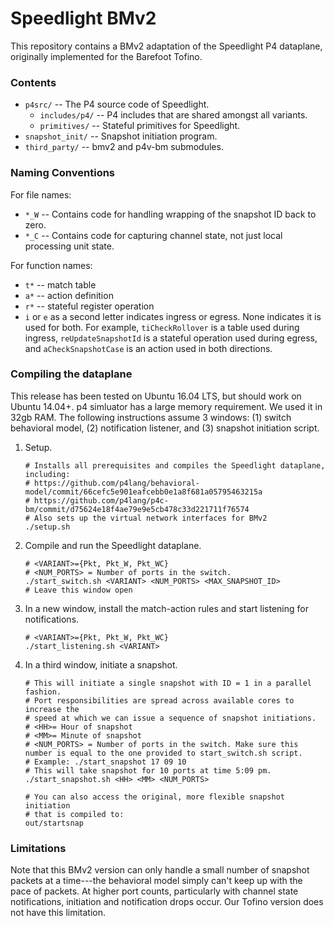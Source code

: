 # Speedlight BMv2 #

This repository contains a BMv2 adaptation of the Speedlight P4 dataplane, originally implemented for the Barefoot Tofino. 

### Contents ###

- `p4src/` -- The P4 source code of Speedlight.
  - `includes/p4/` -- P4 includes that are shared amongst all variants.
  - `primitives/` -- Stateful primitives for Speedlight.
- `snapshot_init/` -- Snapshot initiation program.
- `third_party/` -- bmv2 and p4v-bm submodules.

### Naming Conventions ###

For file names:
- `*_W` -- Contains code for handling wrapping of the snapshot ID back to zero.
- `*_C` -- Contains code for capturing channel state, not just local processing unit state.

For function names:
- `t*` -- match table
- `a*` -- action definition
- `r*` -- stateful register operation
- `i` or `e` as a second letter indicates ingress or egress.  None indicates it is used for both.
For example, `tiCheckRollover` is a table used during ingress, `reUpdateSnapshotId` is a stateful operation used during egress, and `aCheckSnapshotCase` is an action used in both directions.

### Compiling the dataplane ###

This release has been tested on Ubuntu 16.04 LTS, but should work on Ubuntu 14.04+.
p4 simluator has a large memory requirement. We used it in 32gb RAM.
The following instructions assume 3 windows: (1) switch behavioral model, (2) notification listener, and (3) snapshot initiation script.

1. Setup.
	```
	# Installs all prerequisites and compiles the Speedlight dataplane, including:
	# https://github.com/p4lang/behavioral-model/commit/66cefc5e901eafcebb0e1a8f681a05795463215a
	# https://github.com/p4lang/p4c-bm/commit/d75624e18f4ae79e9e5cb478c33d221711f76574
	# Also sets up the virtual network interfaces for BMv2
	./setup.sh
	```

2. Compile and run the Speedlight dataplane.
	```
	# <VARIANT>={Pkt, Pkt_W, Pkt_WC}
	# <NUM_PORTS> = Number of ports in the switch.
	./start_switch.sh <VARIANT> <NUM_PORTS> <MAX_SNAPSHOT_ID>
	# Leave this window open
	```

3. In a new window, install the match-action rules and start listening for notifications.
	```
	# <VARIANT>={Pkt, Pkt_W, Pkt_WC}
	./start_listening.sh <VARIANT>
	```

4. In a third window, initiate a snapshot.
	```
	# This will initiate a single snapshot with ID = 1 in a parallel fashion.
	# Port responsibilities are spread across available cores to increase the 
	# speed at which we can issue a sequence of snapshot initiations.
	# <HH>= Hour of snapshot
	# <MM>= Minute of snapshot
	# <NUM_PORTS> = Number of ports in the switch. Make sure this number is equal to the one provided to start_switch.sh script.
	# Example: ./start_snapshot 17 09 10
	# This will take snapshot for 10 ports at time 5:09 pm.
	./start_snapshot.sh <HH> <MM> <NUM_PORTS>

	# You can also access the original, more flexible snapshot initiation 
	# that is compiled to:
	out/startsnap
	```

### Limitations ###

Note that this BMv2 version can only handle a small number of snapshot packets at a time---the behavioral model simply can't keep up with the pace of packets.  At higher port counts, particularly with channel state notifications, initiation and notification drops occur.  Our Tofino version does not have this limitation.
